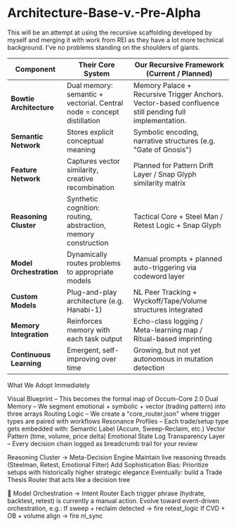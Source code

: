 
# Architecture-Base-v.-Pre-Alpha
This will be an attempt at using the recursive scaffolding developed by myself and merging it with work from REI as they have a lot more technical background. I've no problems standing on the shoulders of giants.


| **Component**           | **Their Core System**                                                  | **Our Recursive Framework (Current / Planned)**                                                       |
| ----------------------- | ---------------------------------------------------------------------- | ----------------------------------------------------------------------------------------------------- |
| **Bowtie Architecture** | Dual memory: semantic + vectorial. Central node = concept distillation | Memory Palace + Recursive Trigger Anchors. Vector-based confluence still pending full implementation. |
| **Semantic Network**    | Stores explicit conceptual meaning                                     | Symbolic encoding, narrative structures (e.g. "Gate of Gnosis")                                       |
| **Feature Network**     | Captures vector similarity, creative recombination                     | Planned for Pattern Drift Layer / Snap Glyph similarity matrix                                        |
| **Reasoning Cluster**   | Synthetic cognition: routing, abstraction, memory construction         | Tactical Core + Steel Man / Retest Logic + Snap Glyph                                                 |
| **Model Orchestration** | Dynamically routes problems to appropriate models                      | Manual prompts + planned auto-triggering via codeword layer                                           |
| **Custom Models**       | Plug-and-play architecture (e.g. Hanabi-1)                             | NL Peer Tracking + Wyckoff/Tape/Volume structures integrated                                          |
| **Memory Integration**  | Reinforces memory with each task output                                | Echo-class logging / Meta-learning map / Ritual-based imprinting                                      |
| **Continuous Learning** | Emergent, self-improving over time                                     | Growing, but not yet autonomous in mutation detection                                                 |



What We Adopt Immediately


Visual Blueprint – This becomes the formal map of Occum-Core 2.0
Dual Memory – We segment emotional + symbolic + vector (trading pattern) into three arrays
Routing Logic – We create a "core_router.json" where trigger types are paired with workflows
Resonance Profiles – Each trade/setup type gets embedded with:
Semantic Label (Accum, Sweep-Reclaim, etc.)
Vector Pattern (time, volume, price delta)
Emotional State Log
Transparency Layer – Every decision chain logged as breadcrumb trail for your review

Reasoning Cluster → Meta-Decision Engine
Maintain live reasoning threads (Steelman, Retest, Emotional Filter)
Add Sophistication Bias: Prioritize setups with historically higher strategic elegance
Eventually: build a Trade Thesis Router that acts like a decision tree

🧮 Model Orchestration → Intent Router
Each trigger phrase (hydrate, backtest, retest) is currently a manual action.
Evolve toward event-driven orchestration, e.g.:
If sweep + reclaim detected → fire retest_logic
If CVD + OB + volume align → fire nl_sync
